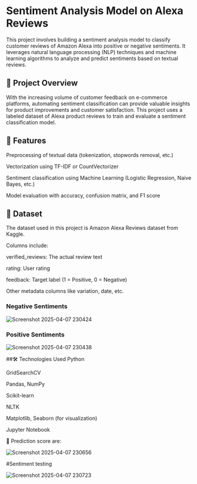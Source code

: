 # Sentiment Analysis Model on Alexa Reviews
This project involves building a sentiment analysis model to classify customer reviews of Amazon Alexa into positive or negative sentiments. It leverages natural language processing (NLP) techniques and machine learning algorithms to analyze and predict sentiments based on textual reviews.

## 📌 Project Overview
With the increasing volume of customer feedback on e-commerce platforms, automating sentiment classification can provide valuable insights for product improvements and customer satisfaction. This project uses a labeled dataset of Alexa product reviews to train and evaluate a sentiment classification model.

## 🧠 Features
Preprocessing of textual data (tokenization, stopwords removal, etc.)

Vectorization using TF-IDF or CountVectorizer

Sentiment classification using Machine Learning (Logistic Regression, Naive Bayes, etc.)

Model evaluation with accuracy, confusion matrix, and F1 score

## 📁 Dataset
The dataset used in this project is Amazon Alexa Reviews dataset from Kaggle.

Columns include:

verified_reviews: The actual review text

rating: User rating

feedback: Target label (1 = Positive, 0 = Negative)

Other metadata columns like variation, date, etc.

### Negative Sentiments
![Screenshot 2025-04-07 230424](https://github.com/user-attachments/assets/52523589-16bd-4fd9-bb78-8f78b5ba8329)


### Positive Sentiments
![Screenshot 2025-04-07 230438](https://github.com/user-attachments/assets/034c3332-2107-4e57-a0b8-477cc131884e)

##🛠️ Technologies Used
Python

GridSearchCV

Pandas, NumPy

Scikit-learn

NLTK

Matplotlib, Seaborn (for visualization)

Jupyter Notebook

🚀 Prediction
score are:


![Screenshot 2025-04-07 230656](https://github.com/user-attachments/assets/5ac1b870-9c9e-4f9c-b7a2-1774ab79be5c)


#Sentiment testing


![Screenshot 2025-04-07 230723](https://github.com/user-attachments/assets/b3fe8a0d-9801-4cfc-a120-816ed7857ffb)


